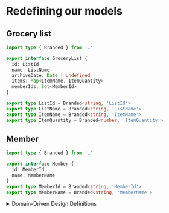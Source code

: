 # Redefining our models

## Grocery list

```ts
import type { Branded } from '…'

export interface GroceryList {
  id: ListId
  name: ListName
  archiveDate: Date | undefined
  items: Map<ItemName, ItemQuantity>
  memberIds: Set<MemberId>
}

export type ListId = Branded<string, 'ListId'>
export type ListName = Branded<string, 'ListName'>
export type ItemName = Branded<string, 'ItemName'>
export type ItemQuantity = Branded<number, 'ItemQuantity'>
```

## Member

```ts
import type { Branded } from '…'

export interface Member {
  id: MemberId
  name: MemberName
}
export type MemberId = Branded<string, 'MemberId'>
export type MemberName = Branded<string, 'MemberName'>
```

<details>
  <summary>Domain-Driven Design Definitions</summary>

> [!TIP]
> DDD definitions: If you crossed the concepts of "value object" and "entity" and did not get the difference, here it is:
>
> 1. Value objects: `ListName`, `ItemName`, `ItemQuantity`… -> 2 list names are equal if their values are equal. ListName "toto" === ListName "toto".
> 2. Entities: `GroceryList`, `Member`. -> 2 members are identical if their `memberId` is the same. Entities have cycles, they evolve over time.

</details>
